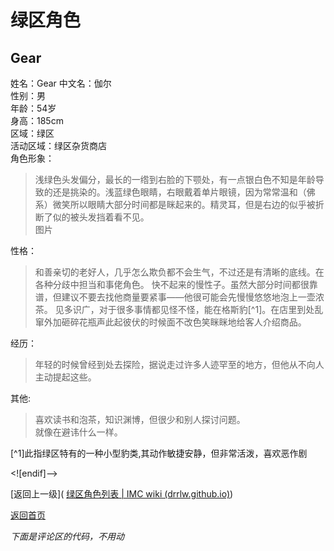 # 绿区角色
## Gear

姓名：Gear
中文名：伽尔  
性别：男  
年龄：54岁  
身高：185cm  
区域：绿区  
活动区域：绿区杂货商店  
角色形象：  
>浅绿色头发偏分，最长的一绺到右脸的下颚处，有一点银白色不知是年龄导致的还是挑染的。浅蓝绿色眼睛，右眼戴着单片眼镜，因为常常温和（佛系）微笑所以眼睛大部分时间都是眯起来的。精灵耳，但是右边的似乎被折断了似的被头发挡着看不见。  
图片  

性格：  
>和善亲切的老好人，几乎怎么欺负都不会生气，不过还是有清晰的底线。在各种分歧中担当和事佬角色。
快不起来的慢性子。虽然大部分时间都很靠谱，但建议不要去找他商量要紧事——他很可能会先慢慢悠悠地泡上一壶浓茶。
见多识广，对于很多事情都见怪不怪，能在格斯豹[^1]。在店里到处乱窜外加砸碎花瓶声此起彼伏的时候面不改色笑眯眯地给客人介绍商品。  

经历：  
> 年轻的时候曾经到处去探险，据说走过许多人迹罕至的地方，但他从不向人主动提起这些。 

其他:  
>喜欢读书和泡茶，知识渊博，但很少和别人探讨问题。  
就像在避讳什么一样。  

[^1]此指绿区特有的一种小型豹类,其动作敏捷安静，但非常活泼，喜欢恶作剧  


<![endif]-->

[返回上一级]( [绿区角色列表 | IMC wiki (drrlw.github.io)](https://drrlw.github.io/Character/%E7%BB%BF%E5%8C%BA_%E8%A7%92%E8%89%B2))

[返回首页]([https://drrlw.github.io/index](https://drrlw.github.io/index))

_下面是评论区的代码，不用动_

<script src="https://utteranc.es/client.js"

repo="drrlw/drrlw.github.io"

issue-term="title"

theme="github-light"

crossorigin="anonymous"

async>

</script>


